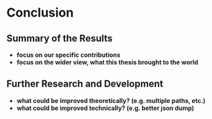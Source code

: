 # Conclusion

## Summary of the Results

- **focus on our specific contributions**
- **focus on the wider view, what this thesis brought to the world**

## Further Research and Development

- **what could be improved theoretically? (e.g. multiple paths, etc.)**
- **what could be improved technically? (e.g. better json dump)**
